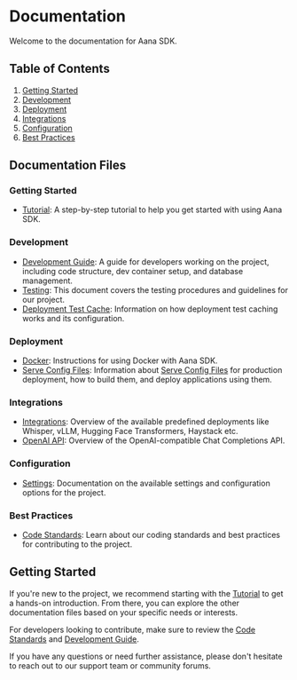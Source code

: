 # Documentation

Welcome to the documentation for Aana SDK.

## Table of Contents

1. [Getting Started](#getting-started)
2. [Development](#development)
3. [Deployment](#deployment)
4. [Integrations](#integrations)
5. [Configuration](#configuration)
6. [Best Practices](#best-practices)

## Documentation Files

### Getting Started
- [Tutorial](tutorial.md): A step-by-step tutorial to help you get started with using Aana SDK.

### Development
- [Development Guide](development.md): A guide for developers working on the project, including code structure, dev container setup, and database management.
- [Testing](testing.md): This document covers the testing procedures and guidelines for our project.
- [Deployment Test Cache](deployment_test_cache.md): Information on how deployment test caching works and its configuration.

### Deployment
- [Docker](docker.md): Instructions for using Docker with Aana SDK.
- [Serve Config Files](serve_config_files.md): Information about [Serve Config Files](https://docs.ray.io/en/latest/serve/production-guide/config.html#serve-config-files) for production deployment, how to build them, and deploy applications using them.

### Integrations
- [Integrations](integrations.md): Overview of the available predefined deployments like Whisper, vLLM, Hugging Face Transformers, Haystack etc.
- [OpenAI API](openai_api.md): Overview of the OpenAI-compatible Chat Completions API.

### Configuration
- [Settings](settings.md): Documentation on the available settings and configuration options for the project.

### Best Practices
- [Code Standards](code_standards.md): Learn about our coding standards and best practices for contributing to the project.

## Getting Started

If you're new to the project, we recommend starting with the [Tutorial](tutorial.md) to get a hands-on introduction. From there, you can explore the other documentation files based on your specific needs or interests.

For developers looking to contribute, make sure to review the [Code Standards](code_standards.md) and [Development Guide](development.md).

If you have any questions or need further assistance, please don't hesitate to reach out to our support team or community forums.
